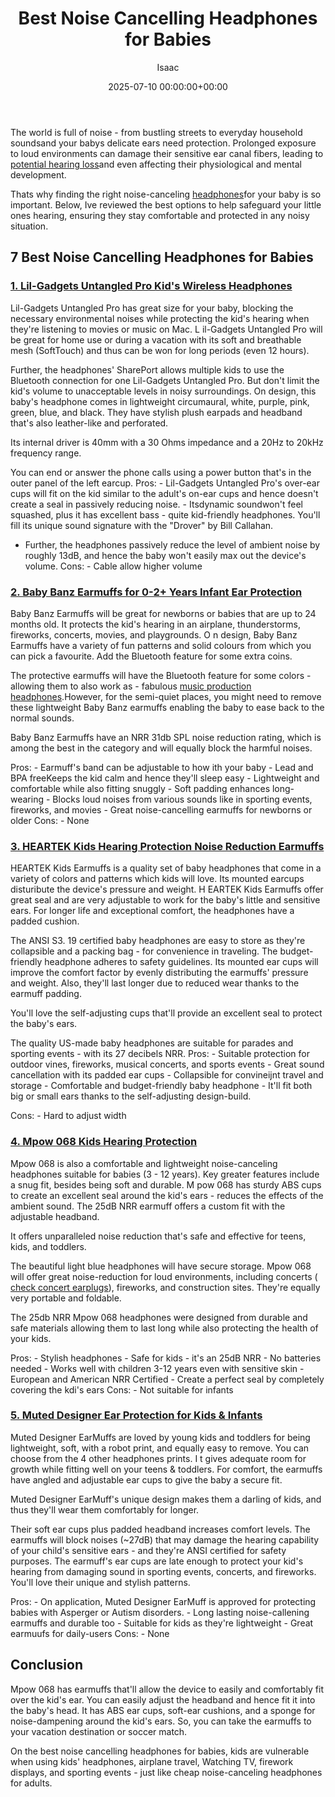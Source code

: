 ﻿---
title: Best Noise Cancelling Headphones for Babies
description: The world is full of noise - from bustling streets to everyday household soundsand your babys delicate ears need protection.
slug: /best-noise-cancelling-headphones-for-babies/
date: 2025-07-10 00:00:00+00:00
lastmod: 2025-07-10 00:00:00+03:00
author: Isaac
categories:
- Headphones
- Product Reviews
tags:
- headphones
- noise
- cancelling
layout: post
---

The world is full of noise - from bustling streets to everyday household soundsand your babys delicate ears need protection. Prolonged exposure to loud environments can damage their sensitive ear canal fibers, leading to [potential hearing loss](https://www.parents.com/baby/health/ears/how-to-protect-babys-hearing/)and even affecting their physiological and mental development.

Thats why finding the right noise-canceling [headphones](https://pestpolicy.com/best-noise-cancelling-headphones/)for your baby is so important. Below, Ive reviewed the best options to help safeguard your little ones hearing, ensuring they stay comfortable and protected in any noisy situation.

##  7 Best Noise Cancelling Headphones for Babies

###  [1. Lil-Gadgets Untangled Pro Kid's Wireless Headphones](https://www.amazon.com/dp/B00NWYGZO6/?tag=p-policy-20)

Lil-Gadgets Untangled Pro has great size for your baby, blocking the necessary environmental noises while protecting the kid's hearing when they're listening to movies or music on Mac. L il-Gadgets Untangled Pro will be great for home use or during a vacation with its soft and breathable mesh (SoftTouch) and thus can be won for long periods (even 12 hours).

Further, the headphones' SharePort allows multiple kids to use the Bluetooth connection for one Lil-Gadgets Untangled Pro. But don't limit the kid's volume to unacceptable levels in noisy surroundings. On design, this baby's headphone comes in lightweight circumaural, white, purple, pink, green, blue, and black. They have stylish plush earpads and headband that's also leather-like and perforated.

Its internal driver is 40mm with a 30 Ohms impedance and a 20Hz to 20kHz frequency range.

You can end or answer the phone calls using a power button that's in the outer panel of the left earcup. Pros: - Lil-Gadgets Untangled Pro's over-ear cups will fit on the kid similar to the adult's on-ear cups and hence doesn't create a seal in passively reducing noise. - Itsdynamic soundwon't feel squashed, plus it has excellent bass - quite kid-friendly headphones. You'll fill its unique sound signature with the "Drover" by Bill Callahan.

- Further, the headphones passively reduce the level of ambient noise by roughly 13dB, and hence the baby won't easily max out the device's volume. Cons: - Cable allow higher volume

###  [2. Baby Banz Earmuffs for 0-2+ Years Infant Ear Protection](https://www.amazon.com/dp/B01ANXM29K/?tag=p-policy-20)

Baby Banz Earmuffs will be great for newborns or babies that are up to 24 months old. It protects the kid's hearing in an airplane, thunderstorms, fireworks, concerts, movies, and playgrounds. O n design, Baby Banz Earmuffs have a variety of fun patterns and solid colours from which you can pick a favourite. Add the Bluetooth feature for some extra coins.

The protective earmuffs will have the Bluetooth feature for some colors - allowing them to also work as - fabulous [music production headphones](https://pestpolicy.com/best-headphones-for-music-production/).However, for the semi-quiet places, you might need to remove these lightweight Baby Banz earmuffs enabling the baby to ease back to the normal sounds.

Baby Banz Earmuffs have an NRR 31db SPL noise reduction rating, which is among the best in the category and will equally block the harmful noises.

Pros: - Earmuff's band can be adjustable to how ith your baby - Lead and BPA freeKeeps the kid calm and hence they'll sleep easy - Lightweight and comfortable while also fitting snuggly - Soft padding enhances long-wearing - Blocks loud noises from various sounds like in sporting events, fireworks, and movies - Great noise-cancelling earmuffs for newborns or older Cons: - None

###  [3. HEARTEK Kids Hearing Protection Noise Reduction Earmuffs](https://www.amazon.com/dp/B01H1TVKS8/?tag=p-policy-20)

HEARTEK Kids Earmuffs is a quality set of baby headphones that come in a variety of colors and patterns which kids will love. Its mounted earcups disturibute the device's pressure and weight. H EARTEK Kids Earmuffs offer great seal and are very adjustable to work for the baby's little and sensitive ears. For longer life and exceptional comfort, the headphones have a padded cushion.

The ANSI S3. 19 certified baby headphones are easy to store as they're collapsible and a packing bag - for convenience in traveling. The budget-friendly headphone adheres to safety guidelines. Its mounted ear cups will improve the comfort factor by evenly distributing the earmuffs' pressure and weight. Also, they'll last longer due to reduced wear thanks to the earmuff padding.

You'll love the self-adjusting cups that'll provide an excellent seal to protect the baby's ears.

The quality US-made baby headphones are suitable for parades and sporting events - with its 27 decibels NRR. Pros: - Suitable protection for outdoor vines, fireworks, musical concerts, and sports events - Great sound cancellation with its padded ear cups - Collapsible for convineijnt travel and storage - Comfortable and budget-friendly baby headphone - It'll fit both big or small ears thanks to the self-adjusting design-build.

Cons: - Hard to adjust width

###  [4. Mpow 068 Kids Hearing Protection](https://www.amazon.com/dp/B07216RSSL/?tag=p-policy-20)

Mpow 068 is also a comfortable and lightweight noise-canceling headphones suitable for babies (3 - 12 years). Key greater features include a snug fit, besides being soft and durable. M pow 068 has sturdy ABS cups to create an excellent seal around the kid's ears - reduces the effects of the ambient sound. The 25dB NRR earmuff offers a custom fit with the adjustable headband.

It offers unparalleled noise reduction that's safe and effective for teens, kids, and toddlers.

The beautiful light blue headphones will have secure storage. Mpow 068 will offer great noise-reduction for loud environments, including concerts ( [check concert earplugs](https://pestpolicy.com/best-earplugs-for-concerts/)), fireworks, and construction sites. They're equally very portable and foldable.

The 25db NRR Mpow 068 headphones were designed from durable and safe materials allowing them to last long while also protecting the health of your kids.

Pros: - Stylish headphones - Safe for kids - it's an 25dB NRR - No batteries needed - Works well with children 3-12 years even with sensitive skin - European and American NRR Certified - Create a perfect seal by completely covering the kdi's ears Cons: - Not suitable for infants

###  [5. Muted Designer Ear Protection for Kids & Infants](https://www.amazon.com/dp/B01N2TAQBJ/?tag=p-policy-20)

Muted Designer EarMuffs are loved by young kids and toddlers for being lightweight, soft, with a robot print, and equally easy to remove. You can choose from the 4 other headphones prints. I t gives adequate room for growth while fitting well on your teens & toddlers. For comfort, the earmuffs have angled and adjustable ear cups to give the baby a secure fit.

Muted Designer EarMuff's unique design makes them a darling of kids, and thus they'll wear them comfortably for longer.

Their soft ear cups plus padded headband increases comfort levels. The earmuffs will block noises (~27dB) that may damage the hearing capability of your child's sensitive ears - and they're ANSI certified for safety purposes. The earmuff's ear cups are late enough to protect your kid's hearing from damaging sound in sporting events, concerts, and fireworks. You'll love their unique and stylish patterns.

Pros: - On application, Muted Designer EarMuff is approved for protecting babies with Asperger or Autism disorders. - Long lasting noise-callening earmuffs and durable too - Suitable for kids as they're lightweight - Great earmuufs for daily-users Cons: - None

##  Conclusion

Mpow 068 has earmuffs that'll allow the device to easily and comfortably fit over the kid's ear. You can easily adjust the headband and hence fit it into the baby's head. It has ABS ear cups, soft-ear cushions, and a sponge for noise-dampening around the kid's ears. So, you can take the earmuffs to your vacation destination or soccer match.

On the best noise cancelling headphones for babies, kids are vulnerable when using kids' headphones, airplane travel, Watching TV, firework displays, and sporting events - just like cheap noise-canceling headphones for adults.

